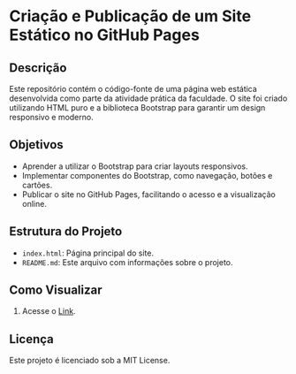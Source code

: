 # Criação e Publicação de um Site Estático no GitHub Pages

## Descrição

Este repositório contém o código-fonte de uma página web estática desenvolvida como parte da atividade prática da faculdade. O site foi criado utilizando HTML puro e a biblioteca Bootstrap para garantir um design responsivo e moderno.

## Objetivos

- Aprender a utilizar o Bootstrap para criar layouts responsivos.
- Implementar componentes do Bootstrap, como navegação, botões e cartões.
- Publicar o site no GitHub Pages, facilitando o acesso e a visualização online.

## Estrutura do Projeto

- `index.html`: Página principal do site.
- `README.md`: Este arquivo com informações sobre o projeto.

## Como Visualizar

1. Acesse o [Link](https://pages.github.com/).

## Licença

Este projeto é licenciado sob a MIT License.
